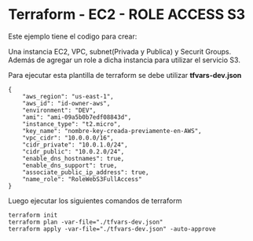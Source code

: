 # Terraform - EC2 - ROLE ACCESS S3

Este ejemplo tiene el codigo para crear:

 Una instancia EC2, VPC, subnet(Privada y Publica) y Securit Groups. Además de agregar un role a dicha instancia para utilizar el servicio S3. 

Para ejecutar esta plantilla de terraform se debe utilizar **tfvars-dev.json**

```
{
    "aws_region": "us-east-1",
    "aws_id": "id-owner-aws",
    "environment": "DEV",
    "ami": "ami-09a5b0b7edf08843d",
    "instance_type": "t2.micro",
    "key_name": "nombre-key-creada-previamente-en-AWS",
    "vpc_cidr": "10.0.0.0/16",
    "cidr_private": "10.0.1.0/24",
    "cidr_public": "10.0.2.0/24",
    "enable_dns_hostnames": true,
    "enable_dns_support": true,
    "associate_public_ip_address": true,
    "name_role": "RoleWebS3FullAccess"
}
```

Luego ejecutar los siguientes comandos de terraform

```
terraform init
terraform plan -var-file="./tfvars-dev.json"
terraform apply -var-file="./tfvars-dev.json" -auto-approve
```
